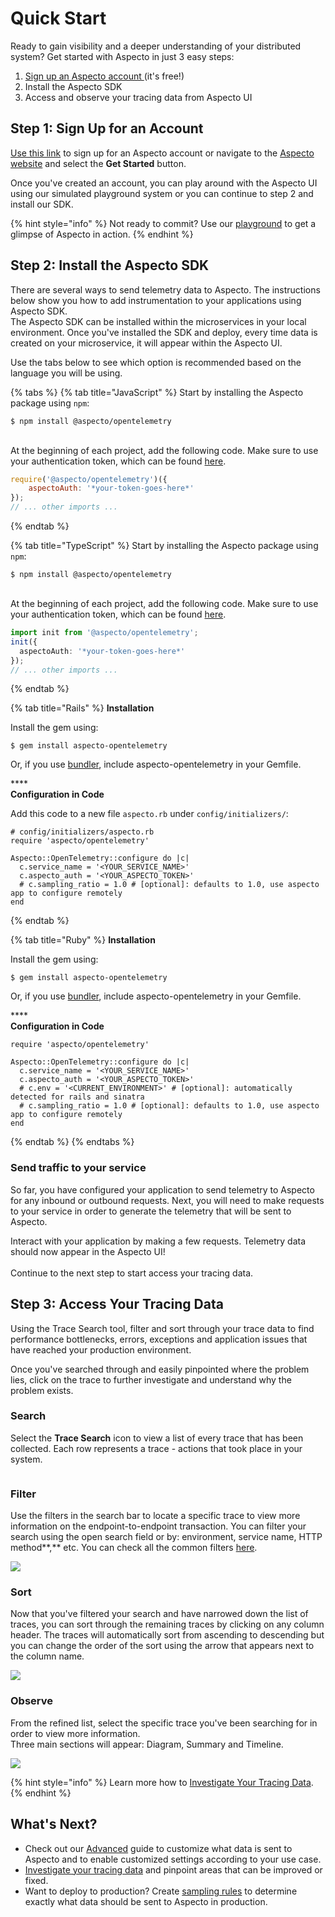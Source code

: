 # Quick Start

Ready to gain visibility and a deeper understanding of your distributed system? Get started with Aspecto in just 3 easy steps:

1. [Sign up an Aspecto account ](https://app.aspecto.io/user/login)(it's free!)
2. Install the Aspecto SDK
3. Access and observe your tracing data from Aspecto UI

## Step 1: Sign Up for an Account&#x20;

[Use this link](https://app.aspecto.io/user/login) to sign up for an Aspecto account or navigate to the [Aspecto website](https://www.aspecto.io/) and select the **Get Started** button.&#x20;

Once you've created an account, you can play around with the Aspecto UI using our simulated playground system or you can continue to step 2 and install our SDK.&#x20;

{% hint style="info" %}
Not ready to commit? Use our [playground](https://app.aspecto.io/play/search) to get a glimpse of Aspecto in action.&#x20;
{% endhint %}

## Step 2: Install the Aspecto SDK&#x20;

There are several ways to send telemetry data to Aspecto. The instructions below show you how to add instrumentation to your applications using Aspecto SDK.\
The Aspecto SDK can be installed within the microservices in your local environment. Once you've installed the SDK and deploy, every time data is created on your microservice, it will appear within the Aspecto UI.

&#x20;Use the tabs below to see which option is recommended based on the language you will be using.

{% tabs %}
{% tab title="JavaScript" %}
Start by installing the Aspecto package using `npm`:&#x20;

```
$ npm install @aspecto/opentelemetry
```

\
At the beginning of each project, add the following code. Make sure to use your authentication token, which can be found [here](https://app.aspecto.io/app/integration/api-key).&#x20;

```javascript
require('@aspecto/opentelemetry')({
    aspectoAuth: '*your-token-goes-here*'
});
// ... other imports ...
```
{% endtab %}

{% tab title="TypeScript" %}
Start by installing the Aspecto package using `npm`:&#x20;

```
$ npm install @aspecto/opentelemetry
```

\
At the beginning of each project, add the following code. Make sure to use your authentication token, which can be found [here](https://app.aspecto.io/app/integration/api-key).&#x20;

```typescript
import init from '@aspecto/opentelemetry';
init({
  aspectoAuth: '*your-token-goes-here*'
});
// ... other imports ...
```
{% endtab %}

{% tab title="Rails" %}
**Installation**

Install the gem using:

```
$ gem install aspecto-opentelemetry
```

Or, if you use [bundler](https://bundler.io/), include aspecto-opentelemetry in your Gemfile.

****\
**Configuration in Code**

Add this code to a new file `aspecto.rb` under `config/initializers/`:

```
# config/initializers/aspecto.rb
require 'aspecto/opentelemetry'

Aspecto::OpenTelemetry::configure do |c|
  c.service_name = '<YOUR_SERVICE_NAME>'
  c.aspecto_auth = '<YOUR_ASPECTO_TOKEN>'
  # c.sampling_ratio = 1.0 # [optional]: defaults to 1.0, use aspecto app to configure remotely
end
```
{% endtab %}

{% tab title="Ruby" %}
**Installation**

Install the gem using:

```
$ gem install aspecto-opentelemetry
```

Or, if you use [bundler](https://bundler.io/), include aspecto-opentelemetry in your Gemfile.

****\
**Configuration in Code**

```
require 'aspecto/opentelemetry'

Aspecto::OpenTelemetry::configure do |c|
  c.service_name = '<YOUR_SERVICE_NAME>'
  c.aspecto_auth = '<YOUR_ASPECTO_TOKEN>'
  # c.env = '<CURRENT_ENVIRONMENT>' # [optional]: automatically detected for rails and sinatra
  # c.sampling_ratio = 1.0 # [optional]: defaults to 1.0, use aspecto app to configure remotely
end
```
{% endtab %}
{% endtabs %}

### Send traffic to your service

So far, you have configured your application to send telemetry to Aspecto for any inbound or outbound requests. Next, you will need to make requests to your service in order to generate the telemetry that will be sent to Aspecto.

Interact with your application by making a few requests. Telemetry data should now appear in the Aspecto UI!\
\
Continue to the next step to start access your tracing data.

## Step 3: Access Your Tracing Data&#x20;

Using the Trace Search tool, filter and sort through your trace data to find performance bottlenecks, errors, exceptions and application issues that have reached your production environment.

Once you've searched through and easily pinpointed where the problem lies, click on the trace to further investigate and understand why the problem exists.&#x20;

### Search

Select the **Trace Search** icon to view a list of every trace that has been collected. Each row represents a trace - actions that took place in your system.

<figure><img src="../.gitbook/assets/Trace Search (1).png" alt=""><figcaption></figcaption></figure>

### **Filter**

Use the filters in the search bar to locate a specific trace to view more information on the endpoint-to-endpoint transaction. You can filter your search using the open search field or by: environment, service name, HTTP method**,** etc. You can check all the common filters [here](https://docs.aspecto.io/v1/observability-debugging/untitled#filter).

![](<../.gitbook/assets/Trace Search filters (1).png>)

### **Sort**

Now that you've filtered your search and have narrowed down the list of traces, you can sort through the remaining traces by clicking on any column header. The traces will automatically sort from ascending to descending but you can change the order of the sort using the arrow that appears next to the column name.

![](<../.gitbook/assets/Trace search duration sort.png>)

### **Observe**

From the refined list, select the specific trace you've been searching for in order to view more information. \
Three main sections will appear: Diagram, Summary and Timeline.

![](<../.gitbook/assets/Trace viewer.png>)

{% hint style="info" %}
Learn more how to [Investigate Your Tracing Data](https://docs.aspecto.io/v1/observability-debugging/untitled).
{% endhint %}

## What's Next?

* Check out our [Advanced](https://docs.aspecto.io/v1/send-tracing-data-to-aspecto/aspecto-sdk/customize-defaults/advanced) guide to customize what data is sent to Aspecto and to enable customized settings according to your use case.&#x20;
* [Investigate your tracing data](https://docs.aspecto.io/v1/observability-debugging/untitled) and pinpoint areas that can be improved or fixed.&#x20;
* Want to deploy to production? Create [sampling rules](https://docs.aspecto.io/v1/settings/sampling-rules) to determine exactly what data should be sent to Aspecto in production.&#x20;
